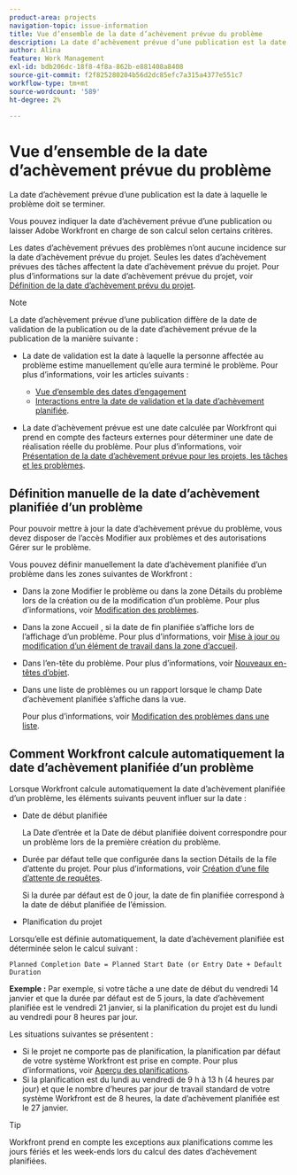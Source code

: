 ```yaml
---
product-area: projects
navigation-topic: issue-information
title: Vue d’ensemble de la date d’achèvement prévue du problème
description: La date d’achèvement prévue d’une publication est la date à laquelle le problème doit se terminer.
author: Alina
feature: Work Management
exl-id: bdb206dc-18f8-4f8a-862b-e881408a8408
source-git-commit: f2f825280204b56d2dc85efc7a315a4377e551c7
workflow-type: tm+mt
source-wordcount: '589'
ht-degree: 2%

---
```


# Vue d’ensemble de la date d’achèvement prévue du problème

La date d’achèvement prévue d’une publication est la date à laquelle le problème doit se terminer.

Vous pouvez indiquer la date d’achèvement prévue d’une publication ou laisser Adobe Workfront en charge de son calcul selon certains critères. 

Les dates d’achèvement prévues des problèmes n’ont aucune incidence sur la date d’achèvement prévue du projet. Seules les dates d’achèvement prévues des tâches affectent la date d’achèvement prévue du projet. Pour plus d’informations sur la date d’achèvement prévue du projet, voir [Définition de la date d’achèvement prévu du projet](../../../manage-work/projects/planning-a-project/project-planned-completion-date.md).

>[!NOTE]
>
>La date d’achèvement prévue d’une publication diffère de la date de validation de la publication ou de la date d’achèvement prévue de la publication de la manière suivante :
>
>* La date de validation est la date à laquelle la personne affectée au problème estime manuellement qu’elle aura terminé le problème. Pour plus d’informations, voir les articles suivants :
>
>   * [Vue d’ensemble des dates d’engagement](../../../manage-work/projects/updating-work-in-a-project/overview-of-commit-dates.md)
>   * [Interactions entre la date de validation et la date d’achèvement planifiée](../../../manage-work/projects/updating-work-in-a-project/interactions-between-commit-and-planned-completion-dates.md).
>
>* La date d’achèvement prévue est une date calculée par Workfront qui prend en compte des facteurs externes pour déterminer une date de réalisation réelle du problème. Pour plus d’informations, voir [Présentation de la date d’achèvement prévue pour les projets, les tâches et les problèmes](../../../manage-work/projects/planning-a-project/project-projected-completion-date.md).
>

## Définition manuelle de la date d’achèvement planifiée d’un problème

Pour pouvoir mettre à jour la date d’achèvement prévue du problème, vous devez disposer de l’accès Modifier aux problèmes et des autorisations Gérer sur le problème.

Vous pouvez définir manuellement la date d’achèvement planifiée d’un problème dans les zones suivantes de Workfront :

* Dans la zone Modifier le problème ou dans la zone Détails du problème lors de la création ou de la modification d’un problème. Pour plus d’informations, voir [Modification des problèmes](../../../manage-work/issues/manage-issues/edit-issues.md).
* Dans la zone Accueil , si la date de fin planifiée s’affiche lors de l’affichage d’un problème. Pour plus d’informations, voir [Mise à jour ou modification d’un élément de travail dans la zone d’accueil](../../../workfront-basics/using-home/using-the-home-area/update-and-edit-work-item-home.md).
* Dans l’en-tête du problème. Pour plus d’informations, voir [Nouveaux en-têtes d’objet](../../../workfront-basics/the-new-workfront-experience/new-object-headers.md).
* Dans une liste de problèmes ou un rapport lorsque le champ Date d’achèvement planifiée s’affiche dans la vue.

  Pour plus d’informations, voir [Modification des problèmes dans une liste](../../../manage-work/issues/manage-issues/edit-issues-in-a-list.md).

## Comment Workfront calcule automatiquement la date d’achèvement planifiée d’un problème

Lorsque Workfront calcule automatiquement la date d’achèvement planifiée d’un problème, les éléments suivants peuvent influer sur la date :

* Date de début planifiée

  La Date d’entrée et la Date de début planifiée doivent correspondre pour un problème lors de la première création du problème.

* Durée par défaut telle que configurée dans la section Détails de la file d’attente du projet. Pour plus d’informations, voir [Création d’une file d’attente de requêtes](../../../manage-work/requests/create-and-manage-request-queues/create-request-queue.md).

  Si la durée par défaut est de 0 jour, la date de fin planifiée correspond à la date de début planifiée de l’émission.

* Planification du projet

Lorsqu’elle est définie automatiquement, la date d’achèvement planifiée est déterminée selon le calcul suivant : 

```
Planned Completion Date = Planned Start Date (or Entry Date + Default Duration
```

**Exemple :** Par exemple, si votre tâche a une date de début du vendredi 14 janvier et que la durée par défaut est de 5 jours, la date d’achèvement planifiée est le vendredi 21 janvier, si la planification du projet est du lundi au vendredi pour 8 heures par jour.

Les situations suivantes se présentent :

* Si le projet ne comporte pas de planification, la planification par défaut de votre système Workfront est prise en compte. Pour plus d’informations, voir [Aperçu des planifications](../../../administration-and-setup/set-up-workfront/configure-timesheets-schedules/schedules-overview.md).
* Si la planification est du lundi au vendredi de 9 h à 13 h (4 heures par jour) et que le nombre d’heures par jour de travail standard de votre système Workfront est de 8 heures, la date d’achèvement planifiée est le 27 janvier.

>[!TIP]
>
>Workfront prend en compte les exceptions aux planifications comme les jours fériés et les week-ends lors du calcul des dates d’achèvement planifiées.

 
